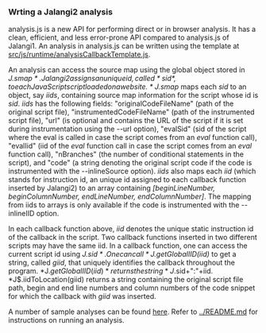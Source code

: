 ### Wrting a Jalangi2 analysis ###

analysis.js is a new API for performing direct or in browser analysis.  It has a clean, efficient, and less error-prone
API compared to analysis.js of Jalangi1.  An analysis in analysis.js can be written using the template at
[src/js/runtime/analysisCallbackTemplate.js](src/js/runtime/analysisCallbackTemplate.js).

An analysis can access the source map using the global object stored in *J$.smap*.  Jalangi2 assigns an unique id, called *sid*, to each JavaScript
script loaded on a website.  *J$.smap* maps each *sid* to an object, say *iids*, containing source map information for the script whose id is *sid*.
*iids* has the following fields: "originalCodeFileName" (path of the original script file), "instrumentedCodeFileName" (path of the instrumented script file),
"url" (is optional and contains the URL of the script if it is set during instrumentation using the --url option),
"evalSid" (sid of the script where the eval is called in case the script comes from an *eval* function call),
"evalIid" (iid of the *eval* function call in case the script comes from an *eval* function call), "nBranches" (the number of conditional statements in the script),
and "code" (a string denoting the original script code if the code is instrumented with the --inlineSource option).
*iids* also maps each *iid* (which stands for instruction id, an unique id assigned to each callback function inserted by Jalangi2) to an array containing
*[beginLineNumber, beginColumnNumber, endLineNumber, endColumnNumber]*.  The mapping from iids to arrays is only available if the code is instrumented with
the --inlineIID option.

In each callback function above, *iid* denotes the unique static instruction id of the callback in the script.
Two callback functions inserted in two different scripts may have the same iid.  In a callback function, one can access
the current script id using *J$.sid*.  One can call *J$.getGlobalIID(iid)* to get a string, called *giid*, that uniquely identifies the
callback throughout the program.  *J$.getGlobalIID(iid)* returns the string *J$.sid+":"+iid.  *J$.iidToLocation(giid) returns a string
containing the original script file path, begin and end line numbers and column numbers of the code snippet for which the callback with
*giid* was inserted.

A number of sample analyses can be found [here](../src/js/sample_analyses/).  Refer to [../README.md](../README.md) for instructions
on running an analysis.


